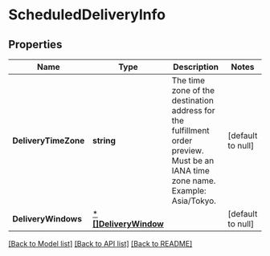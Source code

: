 # ScheduledDeliveryInfo

## Properties
Name | Type | Description | Notes
------------ | ------------- | ------------- | -------------
**DeliveryTimeZone** | **string** | The time zone of the destination address for the fulfillment order preview. Must be an IANA time zone name. Example: Asia/Tokyo. | [default to null]
**DeliveryWindows** | [***[]DeliveryWindow**](array.md) |  | [default to null]

[[Back to Model list]](../README.md#documentation-for-models) [[Back to API list]](../README.md#documentation-for-api-endpoints) [[Back to README]](../README.md)

